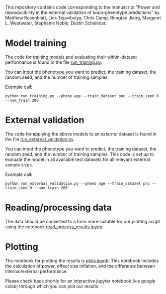 This repository contains code corresponding to the manuscript "Power and reproducibility in the external validation of brain-phenotype predictions" by Matthew Rosenblatt, Link Tejavibulya, Chris Camp, Rongtao Jiang, Margaret L. Westwater, Stephanie Noble, Dustin Scheinost.

# Model training

The code for training models and evaluating their within-dataset performance is found in the file [run_training.py](run_training.py). 

You can input the phenotype you want to predict, the training dataset, the random seed, and the number of training samples.

Example call:
```
python run_training.py --pheno age --train_dataset pnc --train_seed 0 --num_train 200
```

# External validation

The code for applying the above models to an *external* dataset is found in the file [run_external_validation.py](run_external_validation.py). 

You can input the phenotype you want to predict, the training dataset, the random seed, and the number of training samples. This code is set up to evaluate the model in all available test datasets for all relevant external sample sizes.

Example call:
```
python run_external_validation.py --pheno age --train_dataset pnc --train_seed 0 --num_train 200
```

# Reading/processing data

The data should be converted to a form more suitable for our plotting script using the notebook [read_process_results.ipynb](read_process_results.ipynb).

# Plotting

The notebook for plotting the results is [plots.ipynb](plots.ipynb). This notebook includes the calculation of power, effect size inflation, and the difference between internal/external performance. 


Please check back shortly for an interactive jupyter notebook (via google colab) through which you can plot our results
